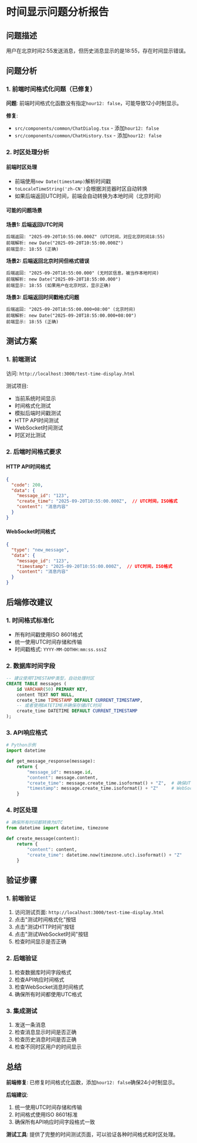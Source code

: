 # 时间显示问题分析报告

## 问题描述
用户在北京时间2:55发送消息，但历史消息显示的是18:55，存在时间显示错误。

## 问题分析

### 1. 前端时间格式化问题（已修复）
**问题**: 前端时间格式化函数没有指定`hour12: false`，可能导致12小时制显示。

**修复**: 
- `src/components/common/ChatDialog.tsx` - 添加`hour12: false`
- `src/components/common/ChatHistory.tsx` - 添加`hour12: false`

### 2. 时区处理分析

#### 前端时区处理
- 前端使用`new Date(timestamp)`解析时间戳
- `toLocaleTimeString('zh-CN')`会根据浏览器时区自动转换
- 如果后端返回UTC时间，前端会自动转换为本地时间（北京时间）

#### 可能的问题场景

**场景1: 后端返回UTC时间**
```
后端返回: "2025-09-20T10:55:00.000Z" (UTC时间，对应北京时间18:55)
前端解析: new Date("2025-09-20T10:55:00.000Z")
前端显示: 18:55 (正确)
```

**场景2: 后端返回北京时间但格式错误**
```
后端返回: "2025-09-20T18:55:00.000" (无时区信息，被当作本地时间)
前端解析: new Date("2025-09-20T18:55:00.000")
前端显示: 18:55 (如果用户在北京时区，显示正确)
```

**场景3: 后端返回时间戳格式问题**
```
后端返回: "2025-09-20T18:55:00.000+08:00" (北京时间)
前端解析: new Date("2025-09-20T18:55:00.000+08:00")
前端显示: 18:55 (正确)
```

## 测试方案

### 1. 前端测试
访问: `http://localhost:3000/test-time-display.html`

测试项目:
- 当前系统时间显示
- 时间格式化测试
- 模拟后端时间戳测试
- HTTP API时间测试
- WebSocket时间测试
- 时区对比测试

### 2. 后端时间格式要求

#### HTTP API时间格式
```json
{
  "code": 200,
  "data": {
    "message_id": "123",
    "create_time": "2025-09-20T10:55:00.000Z",  // UTC时间，ISO格式
    "content": "消息内容"
  }
}
```

#### WebSocket时间格式
```json
{
  "type": "new_message",
  "data": {
    "message_id": "123",
    "timestamp": "2025-09-20T10:55:00.000Z",  // UTC时间，ISO格式
    "content": "消息内容"
  }
}
```

## 后端修改建议

### 1. 时间格式标准化
- 所有时间戳使用ISO 8601格式
- 统一使用UTC时间存储和传输
- 时间戳格式: `YYYY-MM-DDTHH:mm:ss.sssZ`

### 2. 数据库时间字段
```sql
-- 建议使用TIMESTAMP类型，自动处理时区
CREATE TABLE messages (
    id VARCHAR(50) PRIMARY KEY,
    content TEXT NOT NULL,
    create_time TIMESTAMP DEFAULT CURRENT_TIMESTAMP,
    -- 或者使用DATETIME并确保存储UTC时间
    create_time DATETIME DEFAULT CURRENT_TIMESTAMP
);
```

### 3. API响应格式
```python
# Python示例
import datetime

def get_message_response(message):
    return {
        "message_id": message.id,
        "content": message.content,
        "create_time": message.create_time.isoformat() + "Z",  # 确保UTC格式
        "timestamp": message.create_time.isoformat() + "Z"     # WebSocket使用
    }
```

### 4. 时区处理
```python
# 确保所有时间都转换为UTC
from datetime import datetime, timezone

def create_message(content):
    return {
        "content": content,
        "create_time": datetime.now(timezone.utc).isoformat() + "Z"
    }
```

## 验证步骤

### 1. 前端验证
1. 访问测试页面: `http://localhost:3000/test-time-display.html`
2. 点击"测试时间格式化"按钮
3. 点击"测试HTTP时间"按钮
4. 点击"测试WebSocket时间"按钮
5. 检查时间显示是否正确

### 2. 后端验证
1. 检查数据库时间字段格式
2. 检查API响应时间格式
3. 检查WebSocket消息时间格式
4. 确保所有时间都使用UTC格式

### 3. 集成测试
1. 发送一条消息
2. 检查消息显示时间是否正确
3. 检查历史消息时间是否正确
4. 检查不同时区用户的时间显示

## 总结

**前端修复**: 已修复时间格式化函数，添加`hour12: false`确保24小时制显示。

**后端建议**: 
1. 统一使用UTC时间存储和传输
2. 时间格式使用ISO 8601标准
3. 确保所有API响应时间字段格式一致

**测试工具**: 提供了完整的时间测试页面，可以验证各种时间格式和时区处理。
